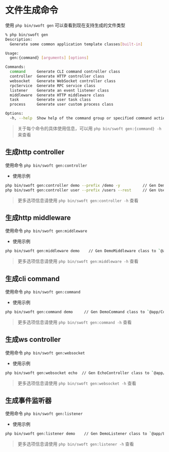 # 文件生成命令

使用 `php bin/swoft gen` 可以查看到现在支持生成的文件类型

```bash
% php bin/swoft gen                                                                                                                                                          18-03-29 - 10:22:23
Description:
  Generate some common application template classes[built-in]

Usage:
  gen:{command} [arguments] [options]

Commands:
  command     Generate CLI command controller class
  controller  Generate HTTP controller class
  websocket   Generate WebSocket controller class
  rpcService  Generate RPC service class
  listener    Generate an event listener class
  middleware  Generate HTTP middleware class
  task        Generate user task class
  process     Generate user custom process class

Options:
  -h, --help  Show help of the command group or specified command action

```

> 关于每个命令的具体使用信息，可以用 `php bin/swoft gen:{command} -h` 来查看 

## 生成http controller

使用命令 `php bin/swoft gen:controller`

- 使用示例

```bash
php bin/swoft gen:controller demo --prefix /demo -y          // Gen DemoController class to `@app/Controllers`
php bin/swoft gen:controller user --prefix /users --rest     // Gen UserController class to `@app/Controllers`(RESTFul type)
```

> 更多选项信息请使用 `php bin/swoft gen:controller -h` 查看

## 生成http middleware

使用命令 `php bin/swoft gen:middleware`

- 使用示例

```bash
php bin/swoft gen:middleware demo    // Gen DemoMiddleware class to `@app/Middlewares`
```

> 更多选项信息请使用 `php bin/swoft gen:middleware -h` 查看

## 生成cli command

使用命令 `php bin/swoft gen:command`

- 使用示例

```bash
php bin/swoft gen:command demo     // Gen DemoCommand class to `@app/Commands`
```

> 更多选项信息请使用 `php bin/swoft gen:command -h` 查看

## 生成ws controller

使用命令 `php bin/swoft gen:websocket`

- 使用示例

```bash
php bin/swoft gen:websocket echo  // Gen EchoController class to `@app/WebSocket`
```

> 更多选项信息请使用 `php bin/swoft gen:websocket -h` 查看

## 生成事件监听器

使用命令 `php bin/swoft gen:listener`

- 使用示例

```bash
php bin/swoft gen:listener demo    // Gen DemoListener class to `@app/Listener`
```

> 更多选项信息请使用 `php bin/swoft gen:listener -h` 查看


